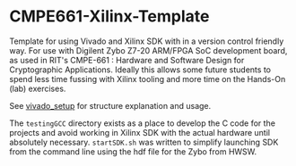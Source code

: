 # CMPE661-Xilinx-Template
Template for using Vivado and Xilinx SDK with in a version control friendly way. For use with Digilent Zybo Z7-20 ARM/FPGA SoC development board, as used in RIT's CMPE-661 : Hardware and Software Design for Cryptographic Applications. Ideally this allows some future students to spend less time fussing with Xilinx tooling and more time on the Hands-On (lab) exercises.

See [vivado_setup](https://github.com/jhallen/vivado_setup) for structure explanation and usage.

The `testingGCC` directory exists as a place to develop the C code for the projects and avoid working in Xilinx SDK with the actual hardware until absolutely necessary. `startSDK.sh` was written to simplify launching SDK from the command line using the hdf file for the Zybo from HWSW.
